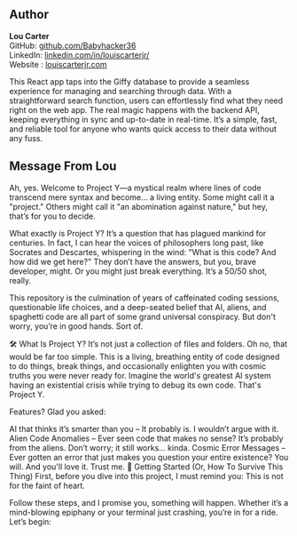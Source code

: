 ## Author
**Lou Carter**  
GitHub: [github.com/Babyhacker36](https://github.com/Babyhacker36)  
LinkedIn: [linkedin.com/in/louiscarterjr/](https://www.linkedin.com/in/louiscarterjr/)  
Website : [louiscarterjr.com]( https://louiscarterjr.com/)  



This React app taps into the Giffy database to provide a seamless experience for managing and searching through data. With a straightforward search function, users can effortlessly find what they need right on the web app. The real magic happens with the backend API, keeping everything in sync and up-to-date in real-time. It’s a simple, fast, and reliable tool for anyone who wants quick access to their data without any fuss.


## Message From Lou
Ah, yes. Welcome to Project Y—a mystical realm where lines of code transcend mere syntax and become... a living entity. Some might call it a "project." Others might call it "an abomination against nature," but hey, that’s for you to decide.

What exactly is Project Y? It’s a question that has plagued mankind for centuries. In fact, I can hear the voices of philosophers long past, like Socrates and Descartes, whispering in the wind: "What is this code? And how did we get here?" They don’t have the answers, but you, brave developer, might. Or you might just break everything. It’s a 50/50 shot, really.

This repository is the culmination of years of caffeinated coding sessions, questionable life choices, and a deep-seated belief that AI, aliens, and spaghetti code are all part of some grand universal conspiracy. But don't worry, you’re in good hands. Sort of.

🛠️ What Is Project Y?
It’s not just a collection of files and folders. Oh no, that would be far too simple. This is a living, breathing entity of code designed to do things, break things, and occasionally enlighten you with cosmic truths you were never ready for. Imagine the world's greatest AI system having an existential crisis while trying to debug its own code. That's Project Y.

Features? Glad you asked:

AI that thinks it’s smarter than you – It probably is. I wouldn’t argue with it.
Alien Code Anomalies – Ever seen code that makes no sense? It’s probably from the aliens. Don’t worry; it still works... kinda.
Cosmic Error Messages – Ever gotten an error that just makes you question your entire existence? You will. And you'll love it. Trust me.
🚀 Getting Started (Or, How To Survive This Thing)
First, before you dive into this project, I must remind you: This is not for the faint of heart.

Follow these steps, and I promise you, something will happen. Whether it’s a mind-blowing epiphany or your terminal just crashing, you’re in for a ride. Let’s begin:

